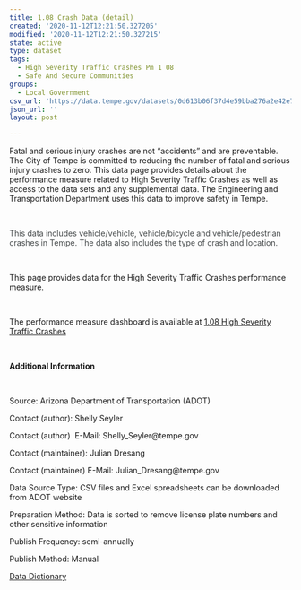 ```yaml
---
title: 1.08 Crash Data (detail)
created: '2020-11-12T12:21:50.327205'
modified: '2020-11-12T12:21:50.327215'
state: active
type: dataset
tags:
  - High Severity Traffic Crashes Pm 1 08
  - Safe And Secure Communities
groups:
  - Local Government
csv_url: 'https://data.tempe.gov/datasets/0d613b06f37d4e59bba276a2e42e71cb_0.csv'
json_url: ''
layout: post

---
```

<p>Fatal and serious injury crashes are not “accidents” and are preventable. The City of Tempe is committed to reducing the number of fatal and serious injury crashes to zero. This data page provides details about the performance measure related to High Severity Traffic Crashes as well as access to the data sets and any supplemental data. The Engineering and Transportation Department uses this data to improve safety in Tempe.</p><p><br /></p><p><font color='#444849'><span style='font-size:14px;'>This data includes vehicle/vehicle, vehicle/bicycle and vehicle/pedestrian crashes in Tempe. The data also includes the type of crash and location.</span></font><br /></p><p><br /></p><p>This page provides data for the High Severity Traffic Crashes performance measure. </p><p><br /></p><p>The performance measure dashboard is available at <a href='https://safe-and-secure-communities-tempegov.hub.arcgis.com/pages/high-severity-traffic-crashes' rel='nofollow ugc' target='_blank'>1.08 High Severity Traffic Crashes</a></p><p><br /></p><p><b>Additional Information</b></p><p><br /></p><p>Source: Arizona Department of Transportation (ADOT)</p><p>Contact (author): Shelly Seyler</p><p>Contact (author)  E-Mail: Shelly_Seyler@tempe.gov</p><p>Contact (maintainer): Julian Dresang</p><p>Contact (maintainer) E-Mail: Julian_Dresang@tempe.gov</p><p>Data Source Type: CSV files and Excel spreadsheets can be downloaded from ADOT website</p><p>Preparation Method: Data is sorted to remove license plate numbers and other sensitive information</p><p>Publish Frequency: semi-annually</p><p>Publish Method: Manual</p><p><a href='https://gis.tempe.gov/design/data-dictionary/1.08%20Crash%20Data%20(detail)/' rel='nofollow ugc' target='_blank'>Data Dictionary</a><br /></p>
